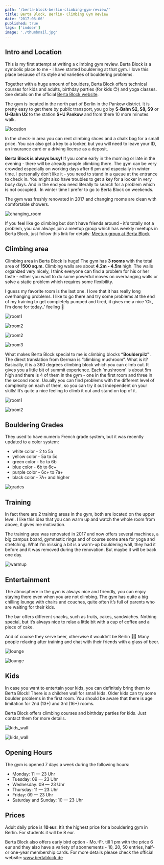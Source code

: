 ```yaml
---
path: '/berta-block-berlin-climbing-gym-review/'
title: Berta Block, Berlin- Climbing Gym Review
date: '2017-03-06'
published: true
tags: ['indoor']
image: './thumbnail.jpg'
---
```


## Intro and Location

This is my first attempt at writing a climbing gym review. Berta Block is a symbolic place to me - I have started bouldering at that gym. I love this place because of its style and varieties of bouldering problems.

Together with a huge amount of boulders, Berta Block offers technical courses for kids and adults, birthday parties (for kids 😊) and yoga classes. See details on the official [Berta Block website](http://www.bertablock.de/).

The gym is located in the north part of Berlin in the Pankow district. It is pretty easy to get there by public transport, you go by **S-Bahn S2, S8, S9** or **U-Bahn U2** to the station **S+U Pankow** and from there 10 more minutes walk.

![location](./01.jpg)

In the check-in area you can rent climbing shoes and a chalk bag for a small price. You can also get a key to a locker, but you will need to leave your ID, an insurance card or a driving license as a deposit.

**Berta Block is always busy!** If you come early in the morning or late in the evening - there will be already people climbing there. The gym can be very crowded especially on working days after 6 pm and especially in winter time. I personally don’t like it - you need to stand in a queue at the entrance to check in.  You might also have troubles to get a key for a locker in very busy days. And in the end you need literally to search for a problem which is not occupied.. In winter time I prefer to go to Berta Block on weekends.

The gym was freshly renovated in 2017 and changing rooms are clean with comfortable showers.

![changing_room](./02.JPG)

If you feel like go climbing but don’t have friends around - it's totally not a problem, you can always join a meetup group which has weekly meetups in Berta Block, just follow this link for details: [Meetup group at Berta Block](https://www.meetup.com/Berlin-Rock-Climbing-and-Bouldering-Meetup/events/239007937/)


## Climbing area 

Climbing area in Berta Block is huge! The gym has **3 rooms** with the total area of **1500 sq.m.** Climbing walls are about **4.2m - 4.5m** high. The walls organized very nicely, I think everyone can find a problem for his or her taste - either you want to do some powerful moves on overhanging walls or solve a static problem which requires some flexibility.


I guess my favorite room is the last one. I love that it has really long overhanging problems. I like to go there and try some problems at the end of my training to get completely pumped and tired, it gives me a nice ‘Ok, I’m done for today..’ feeling 💪

![room1](./03.jpg)

![room2](./04.JPG)

![room2](./05.JPG)

![room3](./06.JPG)

What makes Berta Block special to me is climbing blocks **“Boulderpilz"**. The direct translation from German is “climbing mushroom”. What is it? Basically, it is a 360 degrees climbing block which you can climb out. It gives you a little bit of summit experience. Each ‘mushroom’ is about 5m high and there is 4 of them in the gym - one in the first room and three in the second room. Usually you can find problems with the different level of complexity on each of them, so you can try it out independent on your skills! It’s quite a nice feeling to climb it out and stand on top of it.

![room1](./07.JPG)

![room2](./08.JPG)


## Bouldering Grades

They used to have numeric French grade system, but it was recently updated to a color system:

  * white color - 2 to 5a
  * yellow color - 5a to 5c
  * green color - 5c to 6b
  * blue color - 6b to 6c+
  * purple color - 6c+ to 7a+
  * black color - 7A+ and higher

![grades](./09.JPG)


## Training

In fact there are 2 training areas in the gym, both are located on the upper level. I like this idea that you can warm up and watch the whole room from above, it gives me motivation.

The training area was renovated in 2017 and now offers several machines, a big campus board, gymnastic rings and of course some area for yoga and stretching. What I’m missing a bit is a warm-up bouldering wall, they had it before and it was removed during the renovation. But maybe it will be back one day.

![warmup](./10.JPG)


## Entertainment

The atmosphere in the gym is always nice and friendly, you can enjoy staying there even when you are not climbing. The gym has quite a big chilling lounge with chairs and couches, quite often it’s full of parents who are waiting for their kids.

The bar offers different snacks, such as fruits, cakes, sandwiches. Nothing special, but it’s always nice to relax a little bit with a cup of coffee and a piece of cake.

And of course they serve beer, otherwise it wouldn’t be Berlin 🍺😊 Many people relaxing after training and chat with their friends with a glass of beer. 

![lounge](./11.JPG)

![lounge](./12.jpg)


## Kids

In case you want to entertain your kids, you can definitely bring them to Berta Block! There is a children wall for small kids. Older kids can try some boulder problems in the first room. You should be aware that there is age limitation for 2nd (13+) and 3rd (16+) rooms.

Berta Block offers climbing courses and birthday parties for kids. Just contact them for more details.

![kids_wall](./13.jpg)

![kids_wall](./14.jpg)


## Opening Hours

The gym is opened 7 days a week during the following hours:

 * Monday: 11 — 23 Uhr
 * Tuesday: 09 — 23 Uhr
 * Wednesday: 09 — 23 Uhr
 * Thursday: 11 — 23 Uhr
 * Friday: 09 — 23 Uhr
 * Saturday and Sunday: 10 — 23 Uhr


## Prices

Adult daily price is **10 eur**. It’s the highest price for a bouldering gym in Berlin. For students it will be 8 eur.

Berta Block also offers early bird option - Mo.-Fr. till 1 pm with the price 6 eur and they also have a variety of abonnements - 10, 20, 50 entries, half- or one-year membership cards. For more details please check the official website: www.bertablock.de